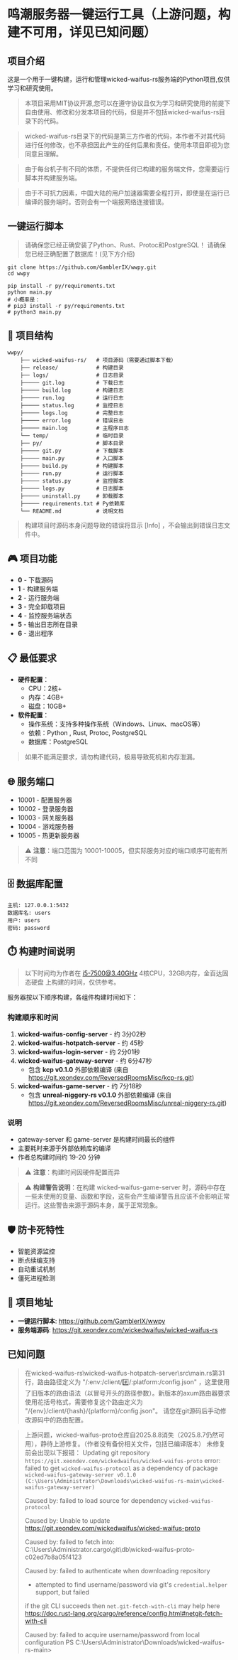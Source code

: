 # 鸣潮服务器一键运行工具（上游问题，构建不可用，详见已知问题）

## 项目介绍

这是一个用于一键构建，运行和管理wicked-waifus-rs服务端的Python项目,仅供学习和研究使用。

> 本项目采用MIT协议开源,您可以在遵守协议且仅为学习和研究使用的前提下自由使用、修改和分发本项目的代码，但是并不包括wicked-waifus-rs目录下的代码。

> wicked-waifus-rs目录下的代码是第三方作者的代码，本作者不对其代码进行任何修改，也不承担因此产生的任何后果和责任。使用本项目即视为您同意且理解。

> 由于每台机子有不同的体质，不提供任何已构建的服务端文件，您需要运行脚本并构建服务端。

> 由于不可抗力因素，中国大陆的用户加速器需要全程打开，即使是在运行已编译的服务端时。否则会有一个端报网络连接错误。

## 一键运行脚本

> 请确保您已经正确安装了Python、Rust、Protoc和PostgreSQL！
> 请确保您已经正确配置了数据库！(见下方介绍)

```
git clone https://github.com/GamblerIX/wwpy.git
cd wwpy

pip install -r py/requirements.txt
python main.py
# 小概率是：
# pip3 install -r py/requirements.txt
# python3 main.py
```

## 📁 项目结构

```
wwpy/
    ├── wicked-waifus-rs/   # 项目源码（需要通过脚本下载）
    ├── release/            # 构建目录
    ├── logs/               # 日志目录
    ├───── git.log          # 下载日志
    ├───── build.log        # 构建日志
    ├───── run.log          # 运行日志
    ├───── status.log       # 监控日志
    ├───── logs.log         # 完整日志
    ├───── error.log        # 错误日志
    ├───── main.log         # 主程序日志
    └── temp/               # 临时目录
    ├── py/                 # 脚本目录
    ├───── git.py           # 下载脚本
    ├───── main.py          # 入口脚本
    ├───── build.py         # 构建脚本
    ├───── run.py           # 运行脚本
    ├───── status.py        # 监控脚本
    ├───── logs.py          # 日志脚本
    ├───── uninstall.py     # 卸载脚本
    ├───── requirements.txt # Py依赖库
    └── README.md           # 说明文档
```

> 构建项目时源码本身问题导致的错误将显示 [Info] ，不会输出到错误日志文件中。

## 🎮 项目功能

- **0** - 下载源码
- **1** - 构建服务端
- **2** - 运行服务端
- **3** - 完全卸载项目
- **4** - 监控服务端状态
- **5** - 输出日志所在目录
- **6** - 退出程序

## 📋 最低要求
- **硬件配置**：
    - CPU：2核+
    - 内存：4GB+
    - 磁盘：10GB+
- **软件配置**：
    - 操作系统：支持多种操作系统（Windows、Linux、macOS等）
    - 依赖：Python , Rust, Protoc, PostgreSQL
    - 数据库：PostgreSQL

> 如果不能满足要求，请勿构建代码，极易导致死机和内存泄漏。

## 🌐 服务端口

- 10001 - 配置服务器
- 10002 - 登录服务器
- 10003 - 网关服务器
- 10004 - 游戏服务器
- 10005 - 热更新服务器

> ⚠️ **注意**：端口范围为 10001-10005，但实际服务对应的端口顺序可能有所不同

## 🗄️ 数据库配置

```
主机: 127.0.0.1:5432
数据库名: users
用户: users
密码: password
```

## ⏱️ 构建时间说明

> 以下时间均为作者在 i5-7500@3.40GHz 4核CPU，32GB内存，金百达固态硬盘 上构建的时间，仅供参考。

服务器按以下顺序构建，各组件构建时间如下：

### 构建顺序和时间
1. **wicked-waifus-config-server** - 约 3分02秒
2. **wicked-waifus-hotpatch-server** - 约 45秒
3. **wicked-waifus-login-server** - 约 2分01秒
4. **wicked-waifus-gateway-server** - 约 6分47秒
   - 包含 **kcp v0.1.0** 外部依赖编译 (来自 https://git.xeondev.com/ReversedRoomsMisc/kcp-rs.git)
5. **wicked-waifus-game-server** - 约 7分18秒
   - 包含 **unreal-niggery-rs v0.1.0** 外部依赖编译 (来自 https://git.xeondev.com/ReversedRoomsMisc/unreal-niggery-rs.git)

### 说明
- gateway-server 和 game-server 是构建时间最长的组件
- 主要耗时来源于外部依赖库的编译
- 作者总构建时间约 19-20 分钟


> ⚠️ **注意**：构建时间因硬件配置而异

> ⚠️ **构建警告说明**：在构建 wicked-waifus-game-server 时，源码中存在一些未使用的变量、函数和字段，这些会产生编译警告且应该不会影响正常运行。这些警告来源于源码本身，属于正常现象。

## 🛡️ 防卡死特性

- 智能资源监控
- 断点续编支持
- 自动重试机制
- 僵死进程检测

## 🔗 项目地址

- **一键运行脚本**: https://github.com/GamblerIX/wwpy
- **服务端源码**: https://git.xeondev.com/wickedwaifus/wicked-waifus-rs

## 已知问题

> 在wicked-waifus-rs\wicked-waifus-hotpatch-server\src\main.rs第31行，路由路径定义为 "/:env:/client/:hash:/:platform:/config.json" ，这里使用了旧版本的路由语法（以冒号开头的路径参数）。新版本的axum路由器要求使用花括号格式，需要修复这个路由定义为 "/{env}/client/{hash}/{platform}/config.json"。
> 请您在git源码后手动修改源码中的路由配置。

> 上游问题，wicked-waifus-proto仓库自2025.8.8消失（2025.8.7仍然可用），静待上游修复。（作者没有备份相关文件，包括已编译版本）
> 未修复前会出现以下报错：
>     Updating git repository `https://git.xeondev.com/wickedwaifus/wicked-waifus-proto`
> error: failed to get `wicked-waifus-protocol` as a dependency of package `wicked-waifus-gateway-server v0.1.0 (C:\Users\Administrator\Downloads\wicked-waifus-rs-main\wicked-waifus-gateway-server)`
>
> Caused by:
>   failed to load source for dependency `wicked-waifus-protocol`
>
> Caused by:
>   Unable to update https://git.xeondev.com/wickedwaifus/wicked-waifus-proto
>
> Caused by:
>   failed to fetch into: C:\Users\Administrator\.cargo\git\db\wicked-waifus-proto-c02ed7b8a05f4123
>
> Caused by:
>   failed to authenticate when downloading repository
>
>   * attempted to find username/password via git's `credential.helper` support, but failed
>
>   if the git CLI succeeds then `net.git-fetch-with-cli` may help here
>   https://doc.rust-lang.org/cargo/reference/config.html#netgit-fetch-with-cli
>
> Caused by:
>   failed to acquire username/password from local configuration
> PS C:\Users\Administrator\Downloads\wicked-waifus-rs-main>



